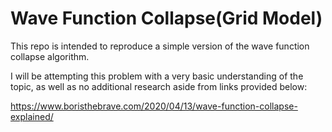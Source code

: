 # Wave Function Collapse(Grid Model)

This repo is intended to reproduce a simple version of the wave function collapse algorithm.

I will be attempting this problem with a very basic understanding of the topic, as well as no additional research aside from links provided below:

https://www.boristhebrave.com/2020/04/13/wave-function-collapse-explained/
